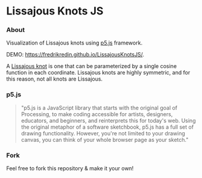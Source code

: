 # Lissajous Knots JS #

### About

Visualization of Lissajous knots using [p5.js](https://p5js.org/) framework. 

DEMO: https://fredrikredin.github.io/LissajousKnotsJS/.

A [Lissajous knot](https://en.wikipedia.org/wiki/Lissajous_knot) is one that can be parameterized by a single cosine function in each coordinate. Lissajous knots are highly symmetric, and for this reason, not all knots are Lissajous.


### p5.js

> "p5.js is a JavaScript library that starts with the original goal of Processing, to make coding accessible for artists, designers, educators, and beginners, and reinterprets this for today's web. Using the original metaphor of a software sketchbook, p5.js has a full set of drawing functionality. However, you're not limited to your drawing canvas, you can think of your whole browser page as your sketch."


### Fork
Feel free to fork this repository & make it your own!
